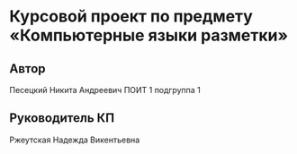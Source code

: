 # Курсовой проект по предмету «Компьютерные языки разметки»

## Автор
Песецкий Никита Андреевич ПОИТ 1 подгруппа 1

## Руководитель КП
Ржеутская Надежда Викентьевна

